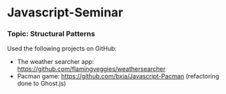 # Javascript-Seminar

### Topic: Structural Patterns

 
Used the following projects on GitHub:
- The weather searcher app: https://github.com/flamingveggies/weathersearcher
- Pacman game: https://github.com/bxia/Javascript-Pacman (refactoring done to Ghost.js)
